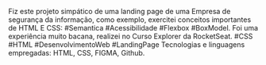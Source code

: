 Fiz este projeto simpático de uma landing page de uma Empresa de segurança da informação, como exemplo, exercitei conceitos importantes de HTML E CSS: #Semantica #Acessibilidade #Flexbox #BoxModel. Foi uma experiência muito bacana, realizei no Curso Explorer da RocketSeat.
#CSS #HTML #DesenvolvimentoWeb #LandingPage
Tecnologias e linguagens empregadas: HTML, CSS, FIGMA, Github.

